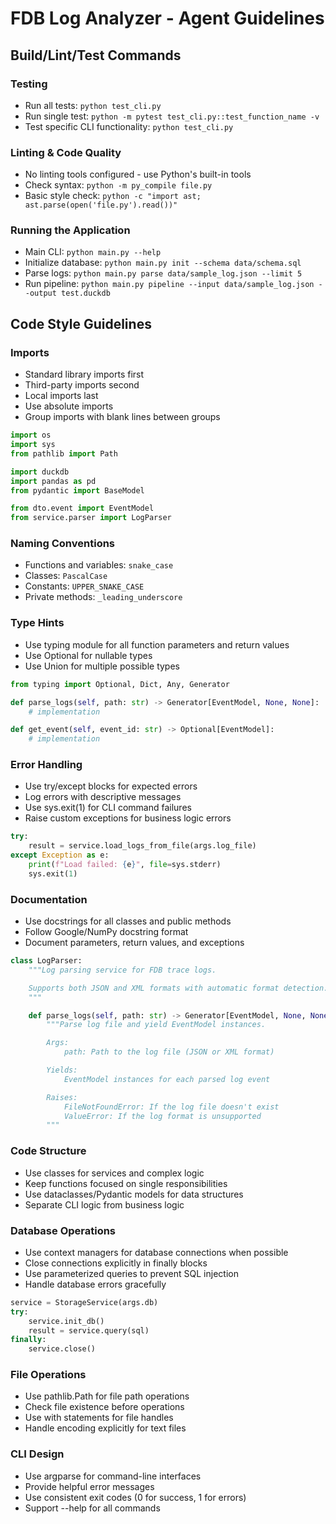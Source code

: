 # FDB Log Analyzer - Agent Guidelines

## Build/Lint/Test Commands

### Testing
- Run all tests: `python test_cli.py`
- Run single test: `python -m pytest test_cli.py::test_function_name -v`
- Test specific CLI functionality: `python test_cli.py`

### Linting & Code Quality
- No linting tools configured - use Python's built-in tools
- Check syntax: `python -m py_compile file.py`
- Basic style check: `python -c "import ast; ast.parse(open('file.py').read())"`

### Running the Application
- Main CLI: `python main.py --help`
- Initialize database: `python main.py init --schema data/schema.sql`
- Parse logs: `python main.py parse data/sample_log.json --limit 5`
- Run pipeline: `python main.py pipeline --input data/sample_log.json --output test.duckdb`

## Code Style Guidelines

### Imports
- Standard library imports first
- Third-party imports second
- Local imports last
- Use absolute imports
- Group imports with blank lines between groups

```python
import os
import sys
from pathlib import Path

import duckdb
import pandas as pd
from pydantic import BaseModel

from dto.event import EventModel
from service.parser import LogParser
```

### Naming Conventions
- Functions and variables: `snake_case`
- Classes: `PascalCase`
- Constants: `UPPER_SNAKE_CASE`
- Private methods: `_leading_underscore`

### Type Hints
- Use typing module for all function parameters and return values
- Use Optional for nullable types
- Use Union for multiple possible types

```python
from typing import Optional, Dict, Any, Generator

def parse_logs(self, path: str) -> Generator[EventModel, None, None]:
    # implementation

def get_event(self, event_id: str) -> Optional[EventModel]:
    # implementation
```

### Error Handling
- Use try/except blocks for expected errors
- Log errors with descriptive messages
- Use sys.exit(1) for CLI command failures
- Raise custom exceptions for business logic errors

```python
try:
    result = service.load_logs_from_file(args.log_file)
except Exception as e:
    print(f"Load failed: {e}", file=sys.stderr)
    sys.exit(1)
```

### Documentation
- Use docstrings for all classes and public methods
- Follow Google/NumPy docstring format
- Document parameters, return values, and exceptions

```python
class LogParser:
    """Log parsing service for FDB trace logs.

    Supports both JSON and XML formats with automatic format detection.
    """

    def parse_logs(self, path: str) -> Generator[EventModel, None, None]:
        """Parse log file and yield EventModel instances.

        Args:
            path: Path to the log file (JSON or XML format)

        Yields:
            EventModel instances for each parsed log event

        Raises:
            FileNotFoundError: If the log file doesn't exist
            ValueError: If the log format is unsupported
        """
```

### Code Structure
- Use classes for services and complex logic
- Keep functions focused on single responsibilities
- Use dataclasses/Pydantic models for data structures
- Separate CLI logic from business logic

### Database Operations
- Use context managers for database connections when possible
- Close connections explicitly in finally blocks
- Use parameterized queries to prevent SQL injection
- Handle database errors gracefully

```python
service = StorageService(args.db)
try:
    service.init_db()
    result = service.query(sql)
finally:
    service.close()
```

### File Operations
- Use pathlib.Path for file path operations
- Check file existence before operations
- Use with statements for file handles
- Handle encoding explicitly for text files

### CLI Design
- Use argparse for command-line interfaces
- Provide helpful error messages
- Use consistent exit codes (0 for success, 1 for errors)
- Support --help for all commands